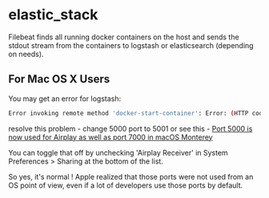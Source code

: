 # elastic_stack

Filebeat finds all running docker containers on the host and sends the stdout stream from the containers to logstash or elasticsearch (depending on needs).



## For Mac OS X Users

You may get an error for logstash:
``` bash
Error invoking remote method 'docker-start-container': Error: (HTTP code 500) server error - Ports are not available: listen tcp 0.0.0.0:5000: bind: address already in use
```
resolve this problem - change 5000 port to 5001 or see this - [Port 5000 is now used for Airplay as well as port 7000 in macOS Monterey](https://apple.stackexchange.com/questions/431154/controlcenter-app-listens-to-port-5000-tcp-on-monterey-os-is-that-normal-why-d)

You can toggle that off by unchecking 'Airplay Receiver' in System Preferences > Sharing at the bottom of the list.

So yes, it's normal ! Apple realized that those ports were not used from an OS point of view, even if a lot of developers use those ports by default.

